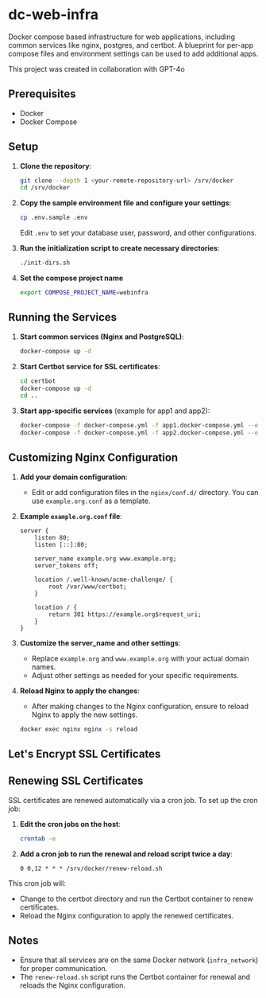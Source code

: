 # dc-web-infra

Docker compose based infrastructure for web applications, including common services like nginx, postgres, and certbot. A blueprint for per-app compose files and environment settings can be used to add additional apps.

This project was created in collaboration with GPT-4o

## Prerequisites

- Docker
- Docker Compose

## Setup

1. **Clone the repository**:

   ```sh
   git clone --depth 1 <your-remote-repository-url> /srv/docker
   cd /srv/docker
   ```

2. **Copy the sample environment file and configure your settings**:

   ```sh
   cp .env.sample .env
   ```

   Edit `.env` to set your database user, password, and other configurations.

3. **Run the initialization script to create necessary directories**:

   ```sh
   ./init-dirs.sh
   ```

4. **Set the compose project name**
   ```sh
   export COMPOSE_PROJECT_NAME=webinfra
   ```

## Running the Services

1. **Start common services (Nginx and PostgreSQL)**:

   ```sh
   docker-compose up -d
   ```

2. **Start Certbot service for SSL certificates**:

   ```sh
   cd certbot
   docker-compose up -d
   cd ..
   ```

3. **Start app-specific services** (example for app1 and app2):

   ```sh
   docker-compose -f docker-compose.yml -f app1.docker-compose.yml --env-file .env --env-file app1.env up -d
   docker-compose -f docker-compose.yml -f app2.docker-compose.yml --env-file .env --env-file app2.env up -d
   ```

## Customizing Nginx Configuration

1. **Add your domain configuration**:

   - Edit or add configuration files in the `nginx/conf.d/` directory. You can use `example.org.conf` as a template.

2. **Example `example.org.conf` file**:

   ```nginx
   server {
       listen 80;
       listen [::]:80;

       server_name example.org www.example.org;
       server_tokens off;

       location /.well-known/acme-challenge/ {
           root /var/www/certbot;
       }

       location / {
           return 301 https://example.org$request_uri;
       }
   }
   ```

3. **Customize the server_name and other settings**:

   - Replace `example.org` and `www.example.org` with your actual domain names.
   - Adjust other settings as needed for your specific requirements.

4. **Reload Nginx to apply the changes**:

   - After making changes to the Nginx configuration, ensure to reload Nginx to apply the new settings.

   ```sh
   docker exec nginx nginx -s reload
   ```

## Let's Encrypt SSL Certificates

## Renewing SSL Certificates

SSL certificates are renewed automatically via a cron job. To set up the cron job:

1. **Edit the cron jobs on the host**:

   ```sh
   crontab -e
   ```

2. **Add a cron job to run the renewal and reload script twice a day**:

   ```cron
   0 0,12 * * * /srv/docker/renew-reload.sh
   ```

This cron job will:

- Change to the certbot directory and run the Certbot container to renew certificates.
- Reload the Nginx configuration to apply the renewed certificates.

## Notes

- Ensure that all services are on the same Docker network (`infra_network`) for proper communication.
- The `renew-reload.sh` script runs the Certbot container for renewal and reloads the Nginx configuration.

